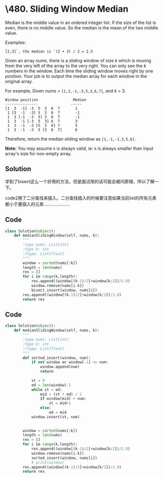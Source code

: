 #  \480. Sliding Window Median 

Median is the middle value in an ordered integer list. If the size of the list is even, there is no middle value. So the median is the mean of the two middle value.

Examples:

```
[2,3]`, the median is `(2 + 3) / 2 = 2.5
```

Given an array *nums*, there is a sliding window of size *k* which is moving from the very left of the array to the very right. You can only see the *k* numbers in the window. Each time the sliding window moves right by one position. Your job is to output the median array for each window in the original array.

For example,
Given *nums* = `[1,3,-1,-3,5,3,6,7]`, and *k* = 3.

```
Window position                Median
---------------               -----
[1  3  -1] -3  5  3  6  7       1
 1 [3  -1  -3] 5  3  6  7       -1
 1  3 [-1  -3  5] 3  6  7       -1
 1  3  -1 [-3  5  3] 6  7       3
 1  3  -1  -3 [5  3  6] 7       5
 1  3  -1  -3  5 [3  6  7]      6
```

Therefore, return the median sliding window as `[1,-1,-1,3,5,6]`.

**Note:**
You may assume `k` is always valid, ie: `k` is always smaller than input array's size for non-empty array.



## Solution

学到了bisect这么一个好用的方法，但是面试用的话可能会被问原理，所以了解一下。

code2用了二分查找来插入。二分查找插入的时候要注意如果当前list的所有元素都小于要插入的元素.....................





## Code

```python
class Solution(object):
    def medianSlidingWindow(self, nums, k):
        """
        :type nums: List[int]
        :type k: int
        :rtype: List[float]
        """
        window = sorted(nums[:k])
        length = len(nums)
        res = []
        for i in range(k,length):
            res.append((window[(k-1)/2]+window[k/2])/2.0)
            window.remove(nums[i-k])
            bisect.insort(window, nums[i])
        res.append((window[(k-1)/2]+window[k/2])/2.0)
        return res
```



## Code

```python
class Solution(object):
    def medianSlidingWindow(self, nums, k):
        """
        :type nums: List[int]
        :type k: int
        :rtype: List[float]
        """
        def sorted_insert(window, num):
            if not window or window[-1] <= num:
                window.append(num)
                return
            
            st = 0
            ed = len(window)-1
            while st < ed:
                mid = (st + ed) / 2
                if window[mid] < num:
                    st = mid+1
                else:
                    ed = mid
            window.insert(st, num)
            
            
        window = sorted(nums[:k])
        length = len(nums)
        res = []
        for i in range(k,length):
            res.append((window[(k-1)/2]+window[k/2])/2.0)
            window.remove(nums[i-k])
            sorted_insert(window, nums[i])
            # print(window)
        res.append((window[(k-1)/2]+window[k/2])/2.0)
        return res
```

